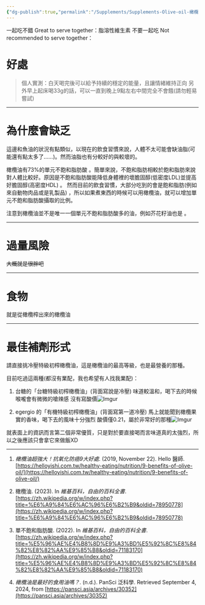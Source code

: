 ```yaml
---
{"dg-publish":true,"permalink":"/Supplements/Supplements-Olive-oil-橄欖油-冷壓特級初榨橄欖油/","title":"橄欖油 Olive oil","noteIcon":"1","created":"2024-08-25T10:18:09.000+08:00","updated":"2024-09-05T17:11:32.178+08:00"}
---
```


一起吃不錯 Great to serve together：脂溶性維生素
不要一起吃 Not recommended to serve together：

# 好處

> 個人實測：白天喝完後可以給予持續的穩定的能量，且讓情緒維持正向
> 另外早上起床喝33g的話，可以一直到晚上9點左右中間完全不會餓(請勿輕易嘗試)


---

# 為什麼會缺乏

這邊和魚油的狀況有點類似，以現在的飲食習慣來說，人體不太可能會缺油脂(可能還有點太多了……)。然而油脂也有分較好的與較壞的。

橄欖油有73%的單元不飽和脂肪酸  。簡單來說，不飽和脂肪相較於飽和脂肪來說對人體比較好。原因是不飽和脂肪酸能降低身體裡的壞膽固醇(低密度LDL)並提高好膽固醇(高密度HDL) 。
然而目前的飲食習慣，大部分吃到的會是飽和脂肪(例如來自動物肉品或是乳製品) ，所以如果煮東西的時候可以用橄欖油，就可以增加單元不飽和脂肪酸攝取的比例。

注意到橄欖油並不是唯一一個單元不飽和脂肪酸多的油，例如芥花籽油也是 。

---

# 過量風險

~~大概就是很胖吧~~

---

# 食物

就是從橄欖榨出來的橄欖油

---

# 最佳補劑形式

請直接挑冷壓特級初榨橄欖油，這是橄欖油的最高等級，也是最營養的那種。

目前吃過這兩種(都沒有業配，我也希望有人找我業配)：

1. 台糖的「台糖特級初榨橄欖油」(背面寫說是冷壓)
   味道較溫和，喝下去的時候喉嚨會有微微的嗆辣感
   沒有寫酸價![Imgur](https://imgur.com/ED1T7kj.png)
   
2. egergio 的「有機特級初榨橄欖油」(背面寫第一道冷壓)
   馬上就能聞到橄欖果實的香味，喝下去的風味十分強烈
   酸價僅0.21，屬於非常好的那種![Imgur](https://imgur.com/jdRKZ0r.jpg)

就表面上的資訊而言第二個非常優質，只是對於要直接喝而言味道真的太強烈，所以之後應該只會拿它來做飯XD

---

1. _橄欖油超強大！抗氧化防癌9大好處_. (2019, November 22). Hello 醫師. [https://helloyishi.com.tw/healthy-eating/nutrition/9-benefits-of-olive-oil/](https://helloyishi.com.tw/healthy-eating/nutrition/9-benefits-of-olive-oil/)

2. 橄欖油. (2023). In _維基百科，自由的百科全書_. [https://zh.wikipedia.org/w/index.php?title=%E6%A9%84%E6%AC%96%E6%B2%B9&oldid=78950778](https://zh.wikipedia.org/w/index.php?title=%E6%A9%84%E6%AC%96%E6%B2%B9&oldid=78950778)

3. 單不飽和脂肪酸. (2022). In _維基百科，自由的百科全書_. [https://zh.wikipedia.org/w/index.php?title=%E5%96%AE%E4%B8%8D%E9%A3%BD%E5%92%8C%E8%84%82%E8%82%AA%E9%85%B8&oldid=71183170](https://zh.wikipedia.org/w/index.php?title=%E5%96%AE%E4%B8%8D%E9%A3%BD%E5%92%8C%E8%84%82%E8%82%AA%E9%85%B8&oldid=71183170)

4. _橄欖油是最好的食用油嗎？_. (n.d.). PanSci 泛科學. Retrieved September 4, 2024, from [https://pansci.asia/archives/30352](https://pansci.asia/archives/30352)

